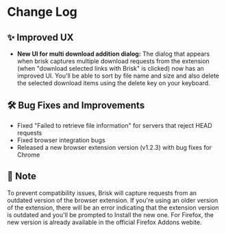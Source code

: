 # Change Log

## :sparkles: Improved UX

- **New UI for multi download addition dialog:** The dialog that appears when brisk captures multiple download requests from the extension (when "download selected links with Brisk" is clicked) now has an improved UI. You'll be able to sort by file name and size and also delete the selected download items using the delete key on your keyboard.

## :hammer_and_wrench: Bug Fixes and Improvements

- Fixed "Failed to retrieve file information" for servers that reject HEAD requests
- Fixed browser integration bugs
- Released a new browser extension version (v1.2.3) with bug fixes for Chrome

## :pencil: Note
To prevent compatibility issues, Brisk will capture requests from an outdated version of the browser extension. If you're using an older version of the extension, there will be an error indicating that the extension version is outdated and you'll be prompted to Install the new one. For Firefox, the new version is already available in the official Firefox Addons webite.
